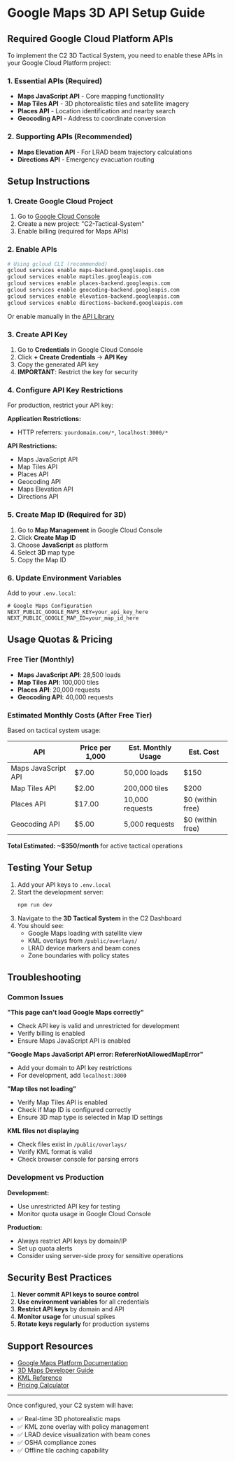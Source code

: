 # Google Maps 3D API Setup Guide

## Required Google Cloud Platform APIs

To implement the C2 3D Tactical System, you need to enable these APIs in your Google Cloud Platform project:

### 1. Essential APIs (Required)
- **Maps JavaScript API** - Core mapping functionality
- **Map Tiles API** - 3D photorealistic tiles and satellite imagery  
- **Places API** - Location identification and nearby search
- **Geocoding API** - Address to coordinate conversion

### 2. Supporting APIs (Recommended)
- **Maps Elevation API** - For LRAD beam trajectory calculations
- **Directions API** - Emergency evacuation routing

## Setup Instructions

### 1. Create Google Cloud Project
1. Go to [Google Cloud Console](https://console.cloud.google.com/)
2. Create a new project: "C2-Tactical-System"
3. Enable billing (required for Maps APIs)

### 2. Enable APIs
```bash
# Using gcloud CLI (recommended)
gcloud services enable maps-backend.googleapis.com
gcloud services enable maptiles.googleapis.com  
gcloud services enable places-backend.googleapis.com
gcloud services enable geocoding-backend.googleapis.com
gcloud services enable elevation-backend.googleapis.com
gcloud services enable directions-backend.googleapis.com
```

Or enable manually in the [API Library](https://console.cloud.google.com/apis/library)

### 3. Create API Key
1. Go to **Credentials** in Google Cloud Console
2. Click **+ Create Credentials** → **API Key**
3. Copy the generated API key
4. **IMPORTANT**: Restrict the key for security

### 4. Configure API Key Restrictions
For production, restrict your API key:

**Application Restrictions:**
- HTTP referrers: `yourdomain.com/*`, `localhost:3000/*`

**API Restrictions:**
- Maps JavaScript API
- Map Tiles API  
- Places API
- Geocoding API
- Maps Elevation API
- Directions API

### 5. Create Map ID (Required for 3D)
1. Go to **Map Management** in Google Cloud Console
2. Click **Create Map ID**
3. Choose **JavaScript** as platform
4. Select **3D** map type
5. Copy the Map ID

### 6. Update Environment Variables
Add to your `.env.local`:

```env
# Google Maps Configuration
NEXT_PUBLIC_GOOGLE_MAPS_KEY=your_api_key_here
NEXT_PUBLIC_GOOGLE_MAP_ID=your_map_id_here
```

## Usage Quotas & Pricing

### Free Tier (Monthly)
- **Maps JavaScript API**: 28,500 loads
- **Map Tiles API**: 100,000 tiles  
- **Places API**: 20,000 requests
- **Geocoding API**: 40,000 requests

### Estimated Monthly Costs (After Free Tier)
Based on tactical system usage:

| API | Price per 1,000 | Est. Monthly Usage | Est. Cost |
|-----|-----------------|-------------------|-----------|
| Maps JavaScript API | $7.00 | 50,000 loads | $150 |
| Map Tiles API | $2.00 | 200,000 tiles | $200 |
| Places API | $17.00 | 10,000 requests | $0 (within free) |
| Geocoding API | $5.00 | 5,000 requests | $0 (within free) |

**Total Estimated: ~$350/month** for active tactical operations

## Testing Your Setup

1. Add your API keys to `.env.local`
2. Start the development server:
   ```bash
   npm run dev
   ```
3. Navigate to the **3D Tactical System** in the C2 Dashboard
4. You should see:
   - Google Maps loading with satellite view
   - KML overlays from `/public/overlays/`
   - LRAD device markers and beam cones
   - Zone boundaries with policy states

## Troubleshooting

### Common Issues

**"This page can't load Google Maps correctly"**
- Check API key is valid and unrestricted for development
- Verify billing is enabled
- Ensure Maps JavaScript API is enabled

**"Google Maps JavaScript API error: RefererNotAllowedMapError"**  
- Add your domain to API key restrictions
- For development, add `localhost:3000`

**"Map tiles not loading"**
- Verify Map Tiles API is enabled
- Check if Map ID is configured correctly
- Ensure 3D map type is selected in Map ID settings

**KML files not displaying**
- Check files exist in `/public/overlays/`
- Verify KML format is valid
- Check browser console for parsing errors

### Development vs Production

**Development:**
- Use unrestricted API key for testing
- Monitor quota usage in Google Cloud Console

**Production:**
- Always restrict API keys by domain/IP
- Set up quota alerts
- Consider using server-side proxy for sensitive operations

## Security Best Practices

1. **Never commit API keys to source control**
2. **Use environment variables** for all credentials  
3. **Restrict API keys** by domain and API
4. **Monitor usage** for unusual spikes
5. **Rotate keys regularly** for production systems

## Support Resources

- [Google Maps Platform Documentation](https://developers.google.com/maps/documentation)
- [3D Maps Developer Guide](https://developers.google.com/maps/documentation/javascript/3d-maps)
- [KML Reference](https://developers.google.com/kml/documentation/kmlreference)
- [Pricing Calculator](https://mapsplatform.google.com/pricing/)

---

Once configured, your C2 system will have:
- ✅ Real-time 3D photorealistic maps
- ✅ KML zone overlay with policy management  
- ✅ LRAD device visualization with beam cones
- ✅ OSHA compliance zones
- ✅ Offline tile caching capability